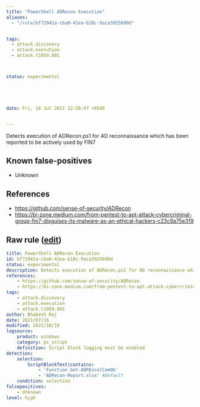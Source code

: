 ```yaml
---
title: "PowerShell ADRecon Execution"
aliases:
  - "/rule/bf72941a-cba0-41ea-b18c-9aca3925690d"


tags:
  - attack.discovery
  - attack.execution
  - attack.t1059.001



status: experimental





date: Fri, 16 Jul 2021 12:58:47 +0545


---
```


Detects execution of ADRecon.ps1 for AD reconnaissance which has been reported to be actively used by FIN7

<!--more-->


## Known false-positives

* Unknown



## References

* https://github.com/sense-of-security/ADRecon
* https://bi-zone.medium.com/from-pentest-to-apt-attack-cybercriminal-group-fin7-disguises-its-malware-as-an-ethical-hackers-c23c9a75e319


## Raw rule ([edit](https://github.com/SigmaHQ/sigma/edit/master/rules/windows/powershell/powershell_script/posh_ps_adrecon_execution.yml))
```yaml
title: PowerShell ADRecon Execution
id: bf72941a-cba0-41ea-b18c-9aca3925690d
status: experimental
description: Detects execution of ADRecon.ps1 for AD reconnaissance which has been reported to be actively used by FIN7 
references:
    - https://github.com/sense-of-security/ADRecon
    - https://bi-zone.medium.com/from-pentest-to-apt-attack-cybercriminal-group-fin7-disguises-its-malware-as-an-ethical-hackers-c23c9a75e319
tags:
    - attack.discovery
    - attack.execution
    - attack.t1059.001
author: Bhabesh Raj
date: 2021/07/16
modified: 2021/10/16
logsource:
    product: windows
    category: ps_script
    definition: Script block logging must be enabled
detection:
    selection:
        ScriptBlockText|contains:
            - 'Function Get-ADRExcelComOb'
            - 'ADRecon-Report.xlsx' #Default
    condition: selection
falsepositives:
    - Unknown
level: high

```
